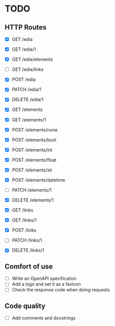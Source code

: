 # TODO

## HTTP Routes

- [x] GET /edia
- [x] GET /edia/1
- [x] GET /edia/elements
- [ ] GET /edia/links
- [x] POST /edia
- [x] PATCH /edia/1
- [x] DELETE /edia/1

- [x] GET /elements
- [x] GET /elements/1
- [x] POST /elements/none
- [x] POST /elements/bool
- [x] POST /elements/int
- [x] POST /elements/float
- [x] POST /elements/str
- [x] POST /elements/datetime
- [ ] PATCH /elements/1
- [x] DELETE /elements/1

- [x] GET /links
- [x] GET /links/1
- [X] POST /links
- [ ] PATCH /links/1
- [x] DELETE /links/1

## Comfort of use

- [ ] Write an OpenAPI specification
- [ ] Add a logo and set it as a favicon
- [ ] Check the response code when doing requests

## Code quality

- [ ] Add comments and docstrings


